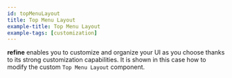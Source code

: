 ```yaml
---
id: topMenuLayout
title: Top Menu Layout
example-title: Top Menu Layout
example-tags: [customization]
---
```


**refine** enables you to customize and organize your UI as you choose thanks to its strong customization capabilities. It is shown in this case how to modify the custom `Top Menu Layout` component.

<CodeSandboxExample path="customization-top-menu-layout" />
